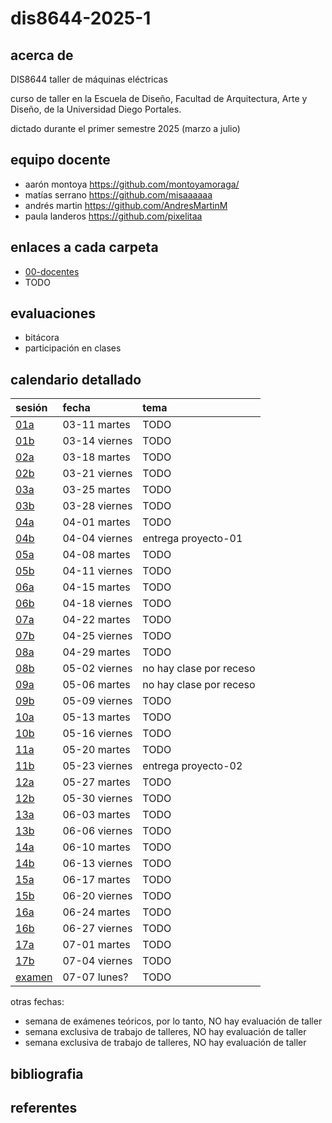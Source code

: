 # dis8644-2025-1

## acerca de

DIS8644 taller de máquinas eléctricas

curso de taller en la Escuela de Diseño, Facultad de Arquitectura, Arte y Diseño, de la Universidad Diego Portales.

dictado durante el primer semestre 2025 (marzo a julio)

## equipo docente

- aarón montoya <https://github.com/montoyamoraga/>
- matías serrano <https://github.com/misaaaaaa>
- andrés martin <https://github.com/AndresMartinM>
- paula landeros <https://github.com/pixelitaa>

## enlaces a cada carpeta

- [00-docentes](./00-docentes/)
- TODO

## evaluaciones

- bitácora
- participación en clases

## calendario detallado

| sesión                        | fecha        | tema                     |
| :---------------------------- | :----------- | :----------------------- |
| [01a](00-docentes/sesion-01a/)| 03-11 martes | TODO                     |
| [01b](00-docentes/sesion-01b/)| 03-14 viernes| TODO                     |
| [02a](00-docentes/sesion-02a/)| 03-18 martes | TODO                     |
| [02b](00-docentes/sesion-02b/)| 03-21 viernes| TODO                     |
| [03a](00-docentes/sesion-03a/)| 03-25 martes | TODO                     |
| [03b](00-docentes/sesion-03b/)| 03-28 viernes| TODO                     |
| [04a](00-docentes/sesion-04a/)| 04-01 martes | TODO                     |
| [04b](00-docentes/sesion-04b/)| 04-04 viernes| entrega proyecto-01      |
| [05a](00-docentes/sesion-05a/)| 04-08 martes | TODO                     |
| [05b](00-docentes/sesion-05b/)| 04-11 viernes| TODO                     |
| [06a](00-docentes/sesion-06a/)| 04-15 martes | TODO                     |
| [06b](00-docentes/sesion-06b/)| 04-18 viernes| TODO                     |
| [07a](00-docentes/sesion-07a/)| 04-22 martes | TODO                     |
| [07b](00-docentes/sesion-07b/)| 04-25 viernes| TODO                     |
| [08a](00-docentes/sesion-08a/)| 04-29 martes | TODO                     |
| [08b](00-docentes/sesion-08b/)| 05-02 viernes| no hay clase por receso  |
| [09a](00-docentes/sesion-09a/)| 05-06 martes | no hay clase por receso  |
| [09b](00-docentes/sesion-09b/)| 05-09 viernes| TODO                     |
| [10a](00-docentes/sesion-10a/)| 05-13 martes | TODO                     |
| [10b](00-docentes/sesion-10b/)| 05-16 viernes| TODO                     |
| [11a](00-docentes/sesion-11a/)| 05-20 martes | TODO                     |
| [11b](00-docentes/sesion-11b/)| 05-23 viernes| entrega proyecto-02      |
| [12a](00-docentes/sesion-12a/)| 05-27 martes | TODO                     |
| [12b](00-docentes/sesion-12b/)| 05-30 viernes| TODO                     |
| [13a](00-docentes/sesion-13a/)| 06-03 martes | TODO                     |
| [13b](00-docentes/sesion-13b/)| 06-06 viernes| TODO                     |
| [14a](00-docentes/sesion-14a/)| 06-10 martes | TODO                     |
| [14b](00-docentes/sesion-14b/)| 06-13 viernes| TODO                     |
| [15a](00-docentes/sesion-15a/)| 06-17 martes | TODO                     |
| [15b](00-docentes/sesion-15b/)| 06-20 viernes| TODO                     |
| [16a](00-docentes/sesion-16a/)| 06-24 martes | TODO                     |
| [16b](00-docentes/sesion-16b/)| 06-27 viernes| TODO                     |
| [17a](00-docentes/sesion-17a/)| 07-01 martes | TODO                     |
| [17b](00-docentes/sesion-17b/)| 07-04 viernes| TODO                     |
| [examen](examen/)             | 07-07 lunes? | TODO                     |

otras fechas:

- semana de exámenes teóricos, por lo tanto, NO hay evaluación de taller
- semana exclusiva de trabajo de talleres, NO hay evaluación de taller
- semana exclusiva de trabajo de talleres, NO hay evaluación de taller

## bibliografia

## referentes
